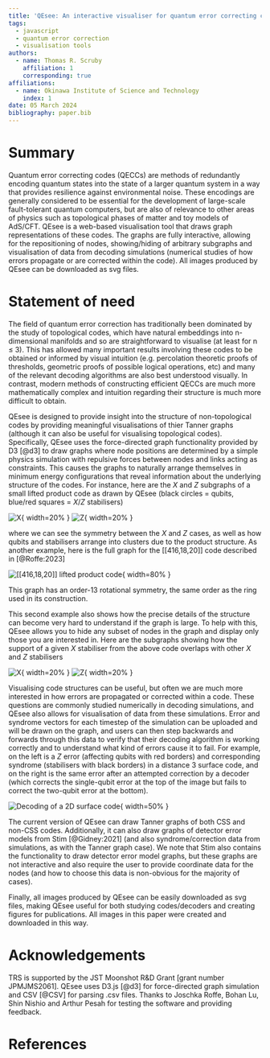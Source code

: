 ```yaml
---
title: 'QEsee: An interactive visualiser for quantum error correcting codes'
tags:
  - javascript
  - quantum error correction
  - visualisation tools
authors:
  - name: Thomas R. Scruby
    affiliation: 1
    corresponding: true
affiliations:
  - name: Okinawa Institute of Science and Technology 
    index: 1
date: 05 March 2024
bibliography: paper.bib
---
```


# Summary

Quantum error correcting codes (QECCs) are methods of redundantly encoding quantum states into the state of a larger quantum system in a way that provides resilience against environmental noise. These encodings are generally considered to be essential for the development of large-scale fault-tolerant quantum computers, but are also of relevance to other areas of physics such as topological phases of matter and toy models of AdS/CFT. QEsee is a web-based visualisation tool that draws graph representations of these codes. The graphs are fully interactive, allowing for the repositioning of nodes, showing/hiding of arbitrary subgraphs and visualisation of data from decoding simulations (numerical studies of how errors propagate or are corrected within the code). All images produced by QEsee can be downloaded as svg files. 

# Statement of need
The field of quantum error correction has traditionally been dominated by the study of topological codes, which have natural embeddings into n-dimensional manifolds and so are straightforward to visualise (at least for n ≤ 3). This has allowed many important results involving these codes to be obtained or informed by visual intuition (e.g. percolation theoretic proofs of thresholds, geometric proofs of possible logical operations, etc) and many of the relevant decoding algorithms are also best understood visually. In contrast, modern methods of constructing efficient QECCs are much more mathematically complex and intuition regarding their structure is much more difficult to obtain.

QEsee is designed to provide insight into the structure of non-topological codes by providing meaningful visualisations of thier Tanner graphs (although it can also be useful for visualising topological codes). Specifically, QEsee uses the force-directed graph functionality provided by D3 [@d3] to draw graphs where node positions are determined by a simple physics simulation with repulsive forces between nodes and links acting as constraints. This causes the graphs to naturally arrange themselves in minimum energy configurations that reveal information about the underlying structure of the codes. For instance, here are the $X$ and $Z$ subgraphs of a small lifted product code as drawn by QEsee (black circles = qubits, blue/red squares = $X$/$Z$ stabilisers)

![X](figures/lp_small_x.png){ width=20% }
![Z](figures/lp_small_z.png){ width=20% }


where we can see the symmetry between the $X$ and $Z$ cases, as well as how qubits and stabilisers arrange into clusters due to the product structure. As another example, here is the full graph for the [[416,18,20]] code described in [@Roffe:2023]

![\[\[416,18,20\]\] lifted product code](figures/lp_big.png){ width=80% }

This graph has an order-13 rotational symmetry, the same order as the ring used in its construction. 

This second example also shows how the precise details of the structure can become very hard to understand if the graph is large. To help with this, QEsee allows you to hide any subset of nodes in the graph and display only those you are interested in. Here are the subgraphs showing how the support of a given $X$ stabiliser from the above code overlaps with other $X$ and $Z$ stabilisers

![X](figures/lp_big_x.png){ width=20% }
![Z](figures/lp_big_z.png){ width=20% }

Visualising code structures can be useful, but often we are much more interested in how errors are propagated or corrected within a code. These questions are commonly studied numerically in decoding simulations, and QEsee also allows for visualisation of data from these simulations. Error and syndrome vectors for each timestep of the simulation can be uploaded and will be drawn on the graph, and users can then step backwards and forwards through this data to verify that their decoding algorithm is working correctly and to understand what kind of errors cause it to fail. For example, on the left is a $Z$ error (affecting qubits with red borders) and corresponding syndrome (stabilisers with black borders) in a distance 3 surface code, and on the right is the same error after an attempted correction by a decoder (which corrects the single-qubit error at the top of the image but fails to correct the two-qubit error at the bottom). 

![Decoding of a 2D surface code](figures/sc_error_sequence.png){ width=50% }

The current version of QEsee can draw Tanner graphs of both CSS and non-CSS codes. Additionally, it can also draw graphs of detector error models from Stim [@Gidney:2021] (and also syndrome/correction data from simulations, as with the Tanner graph case). We note that Stim also contains the functionality to draw detector error model graphs, but these graphs are not interactive and also require the user to provide coordinate data for the nodes (and how to choose this data is non-obvious for the majority of cases). 

Finally, all images produced by QEsee can be easily downloaded as svg files, making QEsee useful for both studying codes/decoders and creating figures for publications. All images in this paper were created and downloaded in this way. 

# Acknowledgements

TRS is supported by the JST Moonshot R&D Grant [grant number JPMJMS2061]. QEsee uses D3.js [@d3] for force-directed graph simulation and CSV [@CSV] for parsing .csv files. Thanks to Joschka Roffe, Bohan Lu, Shin Nishio and Arthur Pesah for testing the software and providing feedback.

# References

